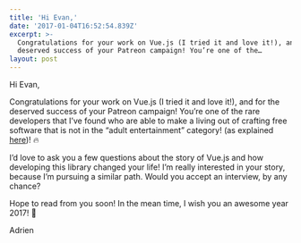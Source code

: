 ```yaml
---
title: 'Hi Evan,'
date: '2017-01-04T16:52:54.839Z'
excerpt: >-
  Congratulations for your work on Vue.js (I tried it and love it!), and for the
  deserved success of your Patreon campaign! You’re one of the…
layout: post
---
```

Hi Evan,

Congratulations for your work on Vue.js (I tried it and love it!), and for the deserved success of your Patreon campaign! You’re one of the rare developers that I’ve found who are able to make a living out of crafting free software that is not in the “adult entertainment” category! (as explained [here](https://medium.com/@adrienjoly/getting-paid-directly-by-users-to-craft-software-for-them-1a8ef5e1a73#.kd1bsqlbs))! 🔥

I’d love to ask you a few questions about the story of Vue.js and how developing this library changed your life! I’m really interested in your story, because I’m pursuing a similar path. Would you accept an interview, by any chance?

Hope to read from you soon! In the mean time, I wish you an awesome year 2017! 🎉

Adrien
